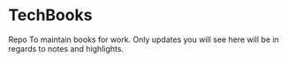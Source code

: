 # TechBooks
Repo To maintain books for work. Only updates you will see here will be in regards to notes and highlights. 
